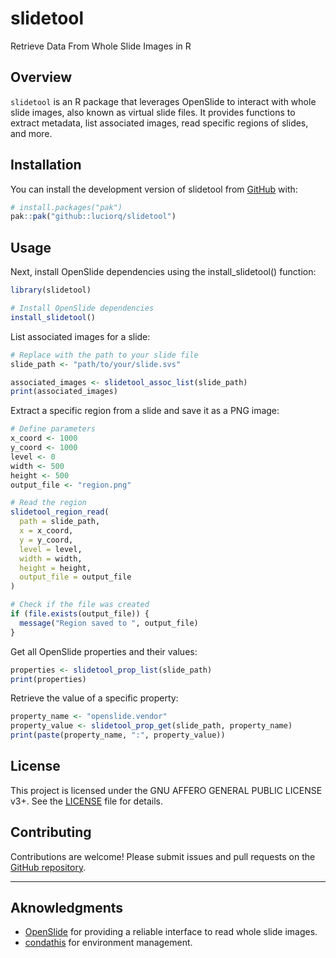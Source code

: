 
# slidetool

<!-- badges: start -->
<!-- badges: end -->

Retrieve Data From Whole Slide Images in R

## Overview

`slidetool` is an R package that leverages OpenSlide to interact with whole slide images, also known as virtual slide files.
It provides functions to extract metadata, list associated images, read specific regions of slides, and more.

## Installation

You can install the development version of slidetool from [GitHub](https://github.com/) with:

``` r
# install.packages("pak")
pak::pak("github::luciorq/slidetool")
```

## Usage

Next, install OpenSlide dependencies using the install_slidetool() function:

```r
library(slidetool)

# Install OpenSlide dependencies
install_slidetool()
```

List associated images for a slide:

```r
# Replace with the path to your slide file
slide_path <- "path/to/your/slide.svs"

associated_images <- slidetool_assoc_list(slide_path)
print(associated_images)
```

Extract a specific region from a slide and save it as a PNG image:

``` r
# Define parameters
x_coord <- 1000
y_coord <- 1000
level <- 0
width <- 500
height <- 500
output_file <- "region.png"

# Read the region
slidetool_region_read(
  path = slide_path,
  x = x_coord,
  y = y_coord,
  level = level,
  width = width,
  height = height,
  output_file = output_file
)

# Check if the file was created
if (file.exists(output_file)) {
  message("Region saved to ", output_file)
}
```

Get all OpenSlide properties and their values:

``` r
properties <- slidetool_prop_list(slide_path)
print(properties)
```

Retrieve the value of a specific property:

``` r
property_name <- "openslide.vendor"
property_value <- slidetool_prop_get(slide_path, property_name)
print(paste(property_name, ":", property_value))
```

## License

This project is licensed under the GNU AFFERO GENERAL PUBLIC LICENSE v3+.
See the [LICENSE](./LICENSE) file for details.


## Contributing

Contributions are welcome! Please submit issues and pull requests on the [GitHub repository](https://github.com/luciorq/slidetool).

---

## Aknowledgments

- [OpenSlide](https://openslide.org/) for providing a reliable interface to read whole slide images.
- [condathis](https://github.com/luciorq/condathis) for environment management.
